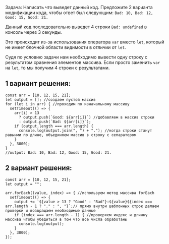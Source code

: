 
Задача: Написать что выведет данный код. Предложите 2 варианта модификации кода, чтобы ответ был следующим: `Bad: 10, Bad: 12, Good: 15, Good: 21.`

Данный код последовательно выведет 4 строки `Bad: undefined` в консоль через 3 секунды.

Это происходит из-за использования оператора `var` вместо `let`, который не имеет блочной области видимости в отличии от `let`.

Судя по условию задачи нам необходимо вывести одну строку с результатом сравнения элементов массива.
Если просто заменить `var` на `let`, то мы получим 4 строки с результатами.

## 1 вариант решения:

```JS
const arr = [10, 12, 15, 21];
let output = []; //создаем пустой массив
for (let i in arr) { //проходим по изначальному массиву
  setTimeout(() => {
    arr[i] > 13
      ? output.push(`Good: ${arr[i]}`) //добавляем в массив строки
      : output.push(`Bad: ${arr[i]}`);
    if (output.length === arr.length) {
      console.log(output.join(", ") + "."); //когда строки станут равынми по длине, объединяем массив в строку с сепаратором
    }
  }, 3000);
}
//output: Bad: 10, Bad: 12, Good: 15, Good: 21.
```

## 2 вариант решения:

```JS
const arr = [10, 12, 15, 21];
let output = "";

arr.forEach((value, index) => { //используем метод массива forEach
  setTimeout(() => {
    output += `${value > 13 ? "Good" : "Bad"}:${value}${index === arr.length - 1 ? "." : ", "}`;// прямо внутри шаблонных строк делаем проверки и возвращаем необходимые данные
    if (index === arr.length - 1) { //проверяем индекс и длинну массива чтобы убедиться в том что все числа обработаны
      console.log(output);
    }
  }, 3000);
});

```
